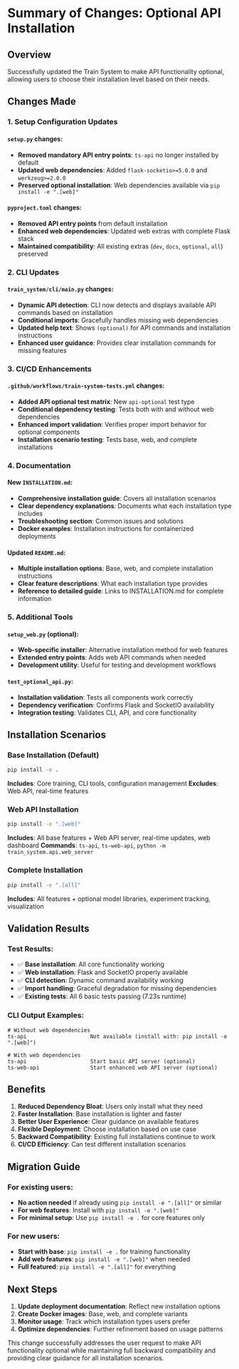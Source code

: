 # Summary of Changes: Optional API Installation

## Overview

Successfully updated the Train System to make API functionality optional, allowing users to choose their installation level based on their needs.

## Changes Made

### 1. Setup Configuration Updates

#### `setup.py` changes:
- **Removed mandatory API entry points**: `ts-api` no longer installed by default
- **Updated web dependencies**: Added `flask-socketio>=5.0.0` and `werkzeug>=2.0.0`
- **Preserved optional installation**: Web dependencies available via `pip install -e ".[web]"`

#### `pyproject.toml` changes:
- **Removed API entry points** from default installation
- **Enhanced web dependencies**: Updated web extras with complete Flask stack
- **Maintained compatibility**: All existing extras (`dev`, `docs`, `optional`, `all`) preserved

### 2. CLI Updates

#### `train_system/cli/main.py` changes:
- **Dynamic API detection**: CLI now detects and displays available API commands based on installation
- **Conditional imports**: Gracefully handles missing web dependencies
- **Updated help text**: Shows `(optional)` for API commands and installation instructions
- **Enhanced user guidance**: Provides clear installation commands for missing features

### 3. CI/CD Enhancements

#### `.github/workflows/train-system-tests.yml` changes:
- **Added API optional test matrix**: New `api-optional` test type
- **Conditional dependency testing**: Tests both with and without web dependencies
- **Enhanced import validation**: Verifies proper import behavior for optional components
- **Installation scenario testing**: Tests base, web, and complete installations

### 4. Documentation

#### New `INSTALLATION.md`:
- **Comprehensive installation guide**: Covers all installation scenarios
- **Clear dependency explanations**: Documents what each installation type includes
- **Troubleshooting section**: Common issues and solutions
- **Docker examples**: Installation instructions for containerized deployments

#### Updated `README.md`:
- **Multiple installation options**: Base, web, and complete installation instructions
- **Clear feature descriptions**: What each installation type provides
- **Reference to detailed guide**: Links to INSTALLATION.md for complete information

### 5. Additional Tools

#### `setup_web.py` (optional):
- **Web-specific installer**: Alternative installation method for web features
- **Extended entry points**: Adds web API commands when needed
- **Development utility**: Useful for testing and development workflows

#### `test_optional_api.py`:
- **Installation validation**: Tests all components work correctly
- **Dependency verification**: Confirms Flask and SocketIO availability
- **Integration testing**: Validates CLI, API, and core functionality

## Installation Scenarios

### Base Installation (Default)
```bash
pip install -e .
```
**Includes**: Core training, CLI tools, configuration management
**Excludes**: Web API, real-time features

### Web API Installation
```bash
pip install -e ".[web]"
```
**Includes**: All base features + Web API server, real-time updates, web dashboard
**Commands**: `ts-api`, `ts-web-api`, `python -m train_system.api.web_server`

### Complete Installation
```bash
pip install -e ".[all]"
```
**Includes**: All features + optional model libraries, experiment tracking, visualization

## Validation Results

### Test Results:
- ✅ **Base installation**: All core functionality working
- ✅ **Web installation**: Flask and SocketIO properly available
- ✅ **CLI detection**: Dynamic command availability working
- ✅ **Import handling**: Graceful degradation for missing dependencies
- ✅ **Existing tests**: All 6 basic tests passing (7.23s runtime)

### CLI Output Examples:
```
# Without web dependencies
ts-api                    Not available (install with: pip install -e ".[web]")

# With web dependencies  
ts-api                    Start basic API server (optional)
ts-web-api                Start enhanced web API server (optional)
```

## Benefits

1. **Reduced Dependency Bloat**: Users only install what they need
2. **Faster Installation**: Base installation is lighter and faster
3. **Better User Experience**: Clear guidance on available features
4. **Flexible Deployment**: Choose installation based on use case
5. **Backward Compatibility**: Existing full installations continue to work
6. **CI/CD Efficiency**: Can test different installation scenarios

## Migration Guide

### For existing users:
- **No action needed** if already using `pip install -e ".[all]"` or similar
- **For web features**: Install with `pip install -e ".[web]"`
- **For minimal setup**: Use `pip install -e .` for core features only

### For new users:
- **Start with base**: `pip install -e .` for training functionality
- **Add web features**: `pip install -e ".[web]"` when needed
- **Full featured**: `pip install -e ".[all]"` for everything

## Next Steps

1. **Update deployment documentation**: Reflect new installation options
2. **Create Docker images**: Base, web, and complete variants
3. **Monitor usage**: Track which installation types users prefer
4. **Optimize dependencies**: Further refinement based on usage patterns

This change successfully addresses the user request to make API functionality optional while maintaining full backward compatibility and providing clear guidance for all installation scenarios.
